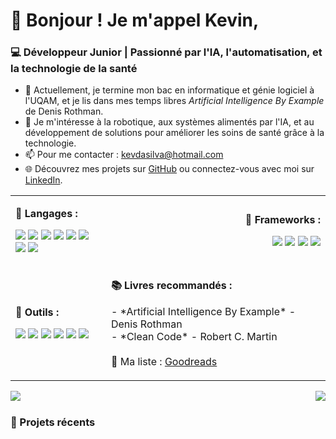 
# 👋 Bonjour ! Je m'appel Kevin,
### 💻 Développeur Junior | Passionné par l'IA, l'automatisation, et la technologie de la santé

- 🧠 Actuellement, je termine mon bac en informatique et génie logiciel à l'UQAM, et je lis dans mes temps libres *Artificial Intelligence By Example* de Denis Rothman.
- 🚀 Je m'intéresse à la robotique, aux systèmes alimentés par l'IA, et au développement de solutions pour améliorer les soins de santé grâce à la technologie.
- 📫 Pour me contacter : [kevdasilva@hotmail.com](mailto:kevdasilva@hotmail.com)
- 🌐 Découvrez mes projets sur [GitHub](https://github.com/HypsterQc) ou connectez-vous avec moi sur [LinkedIn](https://www.linkedin.com/in/kevin-da-silva-a2b6836/).

<table>
  <tr>
    <td>
      <p align="left"><strong>📜 Langages :</strong></p>
      <p align="left">
        <img src="https://img.shields.io/badge/Java-%23ED8B00.svg?style=for-the-badge&logo=java&logoColor=white"/>
        <img src="https://img.shields.io/badge/HTML5-%23E34F26.svg?style=for-the-badge&logo=html5&logoColor=white"/>
        <img src="https://img.shields.io/badge/CSS3-%231572B6.svg?style=for-the-badge&logo=css3&logoColor=white"/>
        <img src="https://img.shields.io/badge/SQL-%2300648B.svg?style=for-the-badge&logo=sql&logoColor=white"/>
        <img src="https://img.shields.io/badge/Python-%2314354C.svg?style=for-the-badge&logo=python&logoColor=white"/>
        <img src="https://img.shields.io/badge/JavaScript-%23F7DF1E.svg?style=for-the-badge&logo=javascript&logoColor=black"/>
        <img src="https://img.shields.io/badge/C-%23A8B9CC.svg?style=for-the-badge&logo=c&logoColor=white"/>
        <img src="https://img.shields.io/badge/C++-%2300599C.svg?style=for-the-badge&logo=c%2B%2B&logoColor=white"/>
      </p>
    </td>
    <td>
      <p align="right"><strong>🧩 Frameworks :</strong></p>
      <p align="right">
        <img src="https://img.shields.io/badge/Svelte-%23FF3E00.svg?style=for-the-badge&logo=svelte&logoColor=white"/>
        <img src="https://img.shields.io/badge/Flask-%23000000.svg?style=for-the-badge&logo=flask&logoColor=white"/>
        <img src="https://img.shields.io/badge/TensorFlow-%23FF6F00.svg?style=for-the-badge&logo=tensorflow&logoColor=white"/>
        <img src="https://img.shields.io/badge/PyTorch-%23EE4C2C.svg?style=for-the-badge&logo=pytorch&logoColor=white"/>
      </p>
    </td>
  </tr>
  <tr>
    <td>
      <p align="left"><strong>🔧 Outils :</strong></p>
      <p align="left">
        <img src="https://img.shields.io/badge/Docker-%232496ED.svg?style=for-the-badge&logo=docker&logoColor=white"/>
        <img src="https://img.shields.io/badge/Ubuntu-%23E95420.svg?style=for-the-badge&logo=ubuntu&logoColor=white"/>
        <img src="https://img.shields.io/badge/Git-%23F05033.svg?style=for-the-badge&logo=git&logoColor=white"/>
        <img src="https://img.shields.io/badge/VSCode-%23007ACC.svg?style=for-the-badge&logo=visual-studio-code&logoColor=white"/>
        <img src="https://img.shields.io/badge/PyCharm-%23000000.svg?style=for-the-badge&logo=pycharm&logoColor=white"/>
        <img src="https://img.shields.io/badge/IntelliJ-IDEA-000000.svg?style=for-the-badge&logo=intellij-idea&logoColor=white"/>
      </p>
    </td>
    <td>
      <p align="left"><strong>📚 Livres recommandés :</strong></p>
      <p align="left">
        - *Artificial Intelligence By Example* - Denis Rothman<br>
        - *Clean Code* - Robert C. Martin<br>
        <br>
        📖 Ma liste : <a href="https://www.goodreads.com/review/list/181500827?shelf=%23ALL%23" target="_blank">Goodreads</a>
      </p>
    </td>
  </tr>
</table>

<img align="left" src="https://github-readme-stats.vercel.app/api?username=HypsterQc&show_icons=true&theme=radical" />

<img align="right" src="https://github-readme-stats.vercel.app/api/top-langs/?username=HypsterQc&layout=compact&theme=radical" />

<br clear="both"/>

### 🌱 Projets récents
<!--
<p align="center">
  <a href="https://github.com/HypsterQc/bot_discord">
    <img align="center" src="https://github-readme-stats.vercel.app/api/pin/?username=HypsterQc&repo=bot_discord&theme=radical&sort=updated" />
  </a>
  <a href="https://github.com/HypsterQc/inf5081">
    <img align="center" src="https://github-readme-stats.vercel.app/api/pin/?username=HypsterQc&repo=inf5081&theme=radical&sort=updated" />
  </a>
</p>
-->

